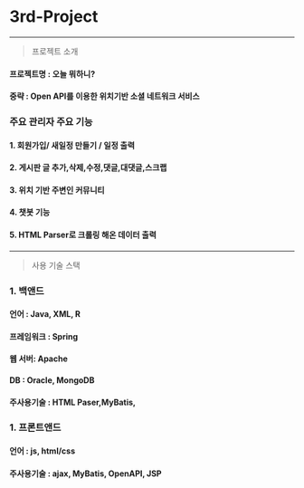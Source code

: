 # 3rd-Project

------------
> 프로젝트 소개
#### 프로젝트명 : 오늘 뭐하니?
#### 중략 : Open API를 이용한 위치기반 소셜 네트워크 서비스

### 주요 관리자 주요 기능
#### 1. 회원가입/ 새일정 만들기 / 일정 출력
#### 2. 게시판 글 추가,삭제,수정,댓글,대댓글,스크랩
#### 3. 위치 기반 주변인 커뮤니티
#### 4. 챗봇 기능
#### 5. HTML Parser로 크롤링 해온 데이터 출력


------------
> 사용 기술 스택
### 1. 백앤드 
#### 언어 : Java, XML, R
#### 프레임워크 : Spring
#### 웹 서버: Apache
#### DB : Oracle, MongoDB
#### 주사용기술 : HTML Paser,MyBatis,

### 1. 프론트앤드
#### 언어 : js, html/css
#### 주사용기술 : ajax, MyBatis, OpenAPI, JSP
